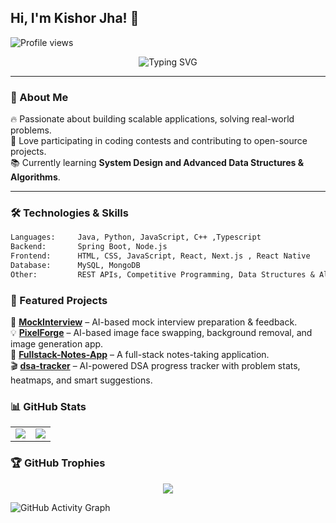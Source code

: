 ## Hi, I'm Kishor Jha! 👋

![Profile views](https://komarev.com/ghpvc/?username=Kishor-work1&label=Profile%20views&color=0e75b6&style=flat)


<p align="center">
  <img src="https://readme-typing-svg.herokuapp.com?font=Fira+Code&pause=1000&color=F72066&center=true&vCenter=true&width=435&lines=Software+Engineer;Competitive+Programmer" alt="Typing SVG" />
</p>

---

### 🚀 About Me

🔥 Passionate about building scalable applications, solving real-world problems.  
🎯 Love participating in coding contests and contributing to open-source projects.  
📚 Currently learning **System Design and Advanced Data Structures & Algorithms**.

---

### 🛠 Technologies & Skills

```txt
Languages:     Java, Python, JavaScript, C++ ,Typescript 
Backend:       Spring Boot, Node.js  
Frontend:      HTML, CSS, JavaScript, React, Next.js , React Native 
Database:      MySQL, MongoDB  
Other:         REST APIs, Competitive Programming, Data Structures & Algorithms  

```
### 📌 Featured Projects

🚀 [**MockInterview**](https://github.com/Kishor-work1/Mock-Interview) – AI-based mock interview preparation & feedback.  
💡 [**PixelForge**](https://github.com/Kishor-work1/PixelForge) – AI-based image face swapping, background removal, and image generation app.  
📝 [**Fullstack-Notes-App**](https://github.com/Kishor-work1/Fullstack-Notes-App) – A full-stack notes-taking application.  
🎬 [**dsa-tracker**](https://github.com/Kishor-work1/dsa-tracker) – AI-powered DSA progress tracker with problem stats, heatmaps, and smart suggestions.  



### 📊 GitHub Stats

<table>
  <tr>
    <td>
      <img src="https://github-readme-stats.vercel.app/api?username=Kishor-work1&show_icons=true&theme=radical" />
    </td>
    <td>
      <img src="https://github-readme-stats.vercel.app/api/top-langs/?username=Kishor-work1&layout=compact&theme=radical" />
    </td>
  </tr>
</table>



### 🏆 GitHub Trophies

<p align="center">
  <img src="https://github-profile-trophy.vercel.app/?username=Kishor-work1&theme=radical&no-frame=true&no-bg=true&margin-w=10&margin-h=15" />
</p>

![GitHub Activity Graph](https://github-readme-activity-graph.vercel.app/graph?username=Kishor-work1&theme=github-compact&hide_border=true)



